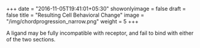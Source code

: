 +++
date = "2016-11-05T19:41:01+05:30"
showonlyimage = false
draft = false
title = "Resulting Cell Behavioral Change"
image = "/img/chordprogression_narrow.png"
weight = 5
+++

A ligand may be fully incompatible with receptor, and fail to bind with either of the two sections. 

<audio src="/audio/jazz.mp3" autoplay> 
Sorry, your browser does not support the <audio> element. 
</audio>


<!--more-->


Binding_E
<BR />
<audio controls>
	<source src="/audio/jazz.mp3" type="audio/mpeg">
	Your browser does not support the audio tag.
</audio>

The full chord produced by multiple compatible bindings occuring at once can spontaneously become a chord progression!         A-flat M9 (result of bindings)

![Jazz](/img/chordprogression.png)

Cm 6/4
Cm 6/4 dim.
Fm7   